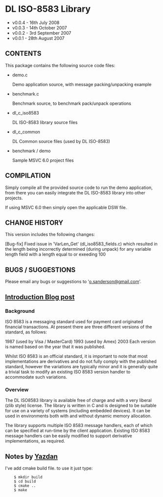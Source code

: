 # DL ISO-8583 Library

- v0.0.4 - 16th July 2008
- v0.0.3 - 14th October 2007
- v0.0.2 - 3rd September 2007
- v0.0.1 - 28th August 2007

## CONTENTS

This package contains the following source code files:

  - demo.c

      Demo application source, with message packing/unpacking example

  - benchmark.c
  
      Benchmark source, to benchmark pack/unpack operations

  - dl_c_iso8583

      DL ISO-8583 library source files

  - dl_c_common

      DL Common source files (used by DL ISO-8583)

  - benchmark / demo
  
      Sample MSVC 6.0 project files

## COMPILATION

Simply compile all the provided source code to run the demo application, from
there you can easily integrate the DL ISO-8583 library into other projects.

If using MSVC 6.0 then simply open the applicable DSW file.

## CHANGE HISTORY

This version includes the following changes:

  [Bug-fix] Fixed issue in 'VarLen_Get' (dl_iso8583_fields.c) which resulted in
            the length being incorrectly determined (during unpack) for any
            variable length field with a length equal to or exeeding 100

## BUGS / SUGGESTIONS

Please email any bugs or suggestions to 'o.sanderson@gmail.com'.

## [Introduction Blog post](http://www.oscarsanderson.com/iso-8583/)

### Background

ISO 8583 is a messaging standard used for payment card originated financial transactions. At present there are three different versions of the standard, as follows:

1987 (used by Visa / MasterCard)
1993 (used by Amex)
2003
Each version is named based on the year that it was published.

Whilst ISO 8583 is an official standard, it is important to note that most implementations are derivatives and do not fully comply with the published standard, however the variations are typically minor and it is generally quite a trivial task to modify an existing ISO 8583 version handler to accommodate such variations.

### Overview

The DL ISO8583 library is available free of charge and with a very liberal (zlib style) license. The library is written in C and is designed to be suitable for use on a variety of systems (including embedded devices). It can be used in environments both with and without dynamic memory allocation.

The library supports multiple ISO 8583 message handlers, each of which can be specified at run-time by the client application. Existing ISO 8583 message handlers can be easily modified to support derivative implementations, as required.


## Notes by [Yazdan](https://github.com/yazdan)

I've add cmake build file. to use it just type:

        $ mkdir build
        $ cd build
        $ cmake ..
        $ make
